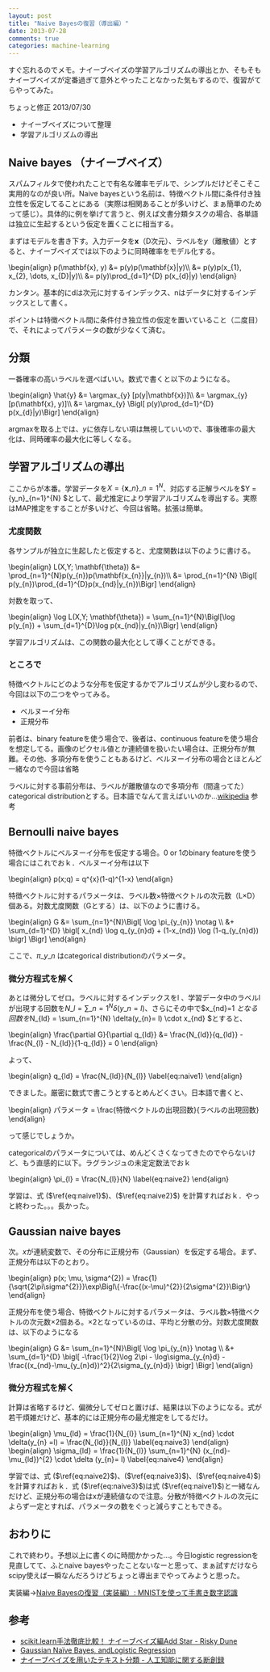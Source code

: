 ```yaml
---
layout: post
title: "Naive Bayesの復習（導出編）"
date: 2013-07-28
comments: true
categories: machine-learning
---
```


すぐ忘れるのでメモ。ナイーブベイズの学習アルゴリズムの導出とか、そもそもナイーブベイズが定番過ぎて意外とやったことなかった気もするので、復習がてらやってみた。

ちょっと修正 2013/07/30

- ナイーブベイズについて整理
- 学習アルゴリズムの導出


## Naive bayes （ナイーブベイズ）

スパムフィルタで使われたことで有名な確率モデルで、シンプルだけどそこそこ実用的なのが良い所。Naive bayesという名前は、特徴ベクトル間に条件付き独立性を仮定してることにある（実際は相関あることが多いけど、まぁ簡単のためって感じ）。具体的に例を挙げて言うと、例えば文書分類タスクの場合、各単語は独立に生起するという仮定を置くことに相当する。

まずはモデルを書き下す。入力データを$\mathbf{x}$（D次元）、ラベルを$y$（離散値）とすると、ナイーブベイズでは以下のように同時確率をモデル化する。

<div>
\begin{align}
p(\mathbf{x}, y) &= p(y)p(\mathbf{x}|y)\\
&= p(y)p(x_{1}, x_{2}, \dots, x_{D}|y)\\
&= p(y)\prod_{d=1}^{D} p(x_{d}|y)
\end{align}
</div>

カンタン。基本的にdは次元に対するインデックス、nはデータに対するインデックスとして書く。

ポイントは特徴ベクトル間に条件付き独立性の仮定を置いていること（二度目）で、それによってパラメータの数が少なくて済む。

## 分類

一番確率の高いラベルを選べばいい。数式で書くと以下のようになる。

<div>
\begin{align}
\hat{y} &= \argmax_{y} [p(y|\mathbf{x})]\\
 &= \argmax_{y} [p(\mathbf{x}, y)]\\
 &= \argmax_{y} \Bigl[ p(y)\prod_{d=1}^{D} p(x_{d}|y)\Bigr]
\end{align}
</div>

argmaxを取る上では、$y$に依存しない項は無視していいので、事後確率の最大化は、同時確率の最大化に等しくなる。

## 学習アルゴリズムの導出

ここからが本番。学習データを$X = \{\mathbf{x}\_{n}\}\_{n=1}^{N}$、対応する正解ラベルを$Y = \{y_n\}\_{n=1}^{N} $として、最尤推定により学習アルゴリズムを導出する。実際はMAP推定をすることが多いけど、今回は省略。拡張は簡単。

### 尤度関数

各サンプルが独立に生起したと仮定すると、尤度関数は以下のように書ける。

<div>
\begin{align}
L(X,Y; \mathbf{\theta}) &= \prod_{n=1}^{N}p(y_{n})p(\mathbf{x_{n}}|y_{n})\\
&= \prod_{n=1}^{N} \Bigl[ p(y_{n})\prod_{d=1}^{D}p(x_{nd}|y_{n})\Bigr]
\end{align}
</div>

対数を取って、

<div>
\begin{align}
\log L(X,Y; \mathbf{\theta}) =  \sum_{n=1}^{N}\Bigl[\log p(y_{n}) + \sum_{d=1}^{D}\log p(x_{nd}|y_{n})\Bigr]
\end{align}
</div>

学習アルゴリズムは、この関数の最大化として導くことができる。

### ところで

特徴ベクトルにどのような分布を仮定するかでアルゴリズムが少し変わるので、今回は以下の二つをやってみる。

- ベルヌーイ分布
- 正規分布

前者は、binary featureを使う場合で、後者は、continuous featureを使う場合を想定してる。画像のピクセル値とか連続値を扱いたい場合は、正規分布が無難。その他、多項分布を使うこともあるけど、ベルヌーイ分布の場合とほとんど一緒なので今回は省略

ラベルに対する事前分布は、ラベルが離散値なので多項分布（間違ってた）categorical distributionとする。日本語でなんて言えばいいのか…[wikipedia](http://en.wikipedia.org/wiki/Categorical_distribution) 参考

## Bernoulli naive bayes

特徴ベクトルにベルヌーイ分布を仮定する場合。0 or 1のbinary featureを使う場合にはこれでおｋ．ベルヌーイ分布は以下

<div>
\begin{align}
p(x;q) = q^{x}(1-q)^{1-x}
\end{align}
</div>

特徴ベクトルに対するパラメータは、ラベル数×特徴ベクトルの次元数（L×D）個ある。対数尤度関数（Gとする）は、以下のように書ける。

<div>
\begin{align}
G &=  \sum_{n=1}^{N}\Bigl[ \log \pi_{y_{n}} \notag \\
 &+ \sum_{d=1}^{D} \bigl[ x_{nd} \log q_{y_{n}d} + (1-x_{nd}) \log (1-q_{y_{n}d}) \bigr] \Bigr]
\end{align}
</div>

ここで、$\pi\_{y\_{n}}$ はcategorical distributionのパラメータ。

### 微分方程式を解く

あとは微分してゼロ。ラベルに対するインデックスをl 、学習データ中のラベルlが出現する回数を$N\_{l} = \sum\_{n=1}^{N} \delta(y\_{n}= l)$、さらにその中で$x\_{nd}=1 $となる回数を$N\_{ld} = \sum\_{n=1}^{N} \delta(y\_{n}= l) \cdot x\_{nd} $とすると、

<div>
\begin{align}
\frac{\partial G}{\partial q_{ld}} &= \frac{N_{ld}}{q_{ld}} - \frac{N_{l} - N_{ld}}{1-q_{ld}}  = 0
\end{align}
</div>

よって、

<div>
\begin{align}
q_{ld} = \frac{N_{ld}}{N_{l}} \label{eq:naive1}
\end{align}
</div>

できました。厳密に数式で書こうとするとめんどくさい。日本語で書くと、

<div>
\begin{align}
パラメータ = \frac{特徴ベクトルの出現回数}{ラベルの出現回数}
\end{align}
</div>

って感じでしょうか。

categoricalのパラメータについては、めんどくさくなってきたのでやらないけど、もう直感的に以下。ラグランジュの未定定数法でおｋ

<div>
\begin{align}
\pi_{l} = \frac{N_{l}}{N} \label{eq:naive2}
\end{align}
</div>

学習は、式 ($\ref{eq:naive1}$)、($\ref{eq:naive2}$) を計算すればおｋ．やっと終わった。。。長かった。

## Gaussian naive bayes

次。$x$が連続変数で、その分布に正規分布（Gaussian）を仮定する場合。まず、正規分布は以下のとおり。

<div>
\begin{align}
p(x; \mu, \sigma^{2}) = \frac{1}{\sqrt{2\pi\sigma^{2}}}\exp\Bigl\{-\frac{(x-\mu)^{2}}{2\sigma^{2}}\Bigr\}
\end{align}
</div>

正規分布を使う場合、特徴ベクトルに対するパラメータは、ラベル数×特徴ベクトルの次元数×2個ある。×2となっているのは、平均と分散の分。対数尤度関数は、以下のようになる

<div>
\begin{align}
G &=  \sum_{n=1}^{N}\Bigl[ \log \pi_{y_{n}} \notag \\
 &+ \sum_{d=1}^{D} \bigl[ -\frac{1}{2}\log 2\pi - \log\sigma_{y_{n}d} -  \frac{(x_{nd}-\mu_{y_{n}d})^2}{2\sigma_{y_{n}d}} \bigr] \Bigr]
\end{align}
</div>

### 微分方程式を解く

計算は省略するけど、偏微分してゼロと置けば、結果は以下のようになる。式が若干煩雑だけど、基本的には正規分布の最尤推定をしてるだけ。

<div>
\begin{align}
\mu_{ld} = \frac{1}{N_{l}} \sum_{n=1}^{N} x_{nd} \cdot \delta(y_{n} =l) = \frac{N_{ld}}{N_{l}} \label{eq:naive3}
\end{align}
</div>

<div>
\begin{align}
\sigma_{ld} = \frac{1}{N_{l}} \sum_{n=1}^{N} (x_{nd}-\mu_{ld})^{2} \cdot \delta (y_{n}= l) \label{eq:naive4}
\end{align}
</div>

学習では、式 ($\ref{eq:naive2}$)、($\ref{eq:naive3}$)、($\ref{eq:naive4}$)を計算すればおｋ．式 ($\ref{eq:naive3}$)は式 ($\ref{eq:naive1}$)と一緒なんだけど、正規分布の場合はxが連続値なので注意。分散が特徴ベクトルの次元によらず一定とすれば、パラメータの数をぐっと減らすこともできる。

## おわりに

これで終わり。予想以上に書くのに時間かかった…。今日logistic regressionを見直してて、ふとnaive bayesやったことないなーと思って、まぁ試すだけならscipy使えば一瞬なんだろうけどちょっと導出までやってみようと思った。

実装編→[Naive Bayesの復習（実装編）: MNISTを使って手書き数字認識](http://r9y9.github.io/blog/2013/08/06/naive-bayes-mnist/)

## 参考

- [scikit.learn手法徹底比較！ ナイーブベイズ編Add Star - Risky Dune](http://d.hatena.ne.jp/saket/20130212/1360678478)
- [Gaussian Naïve Bayes, andLogistic Regression](http://www.cs.cmu.edu/~epxing/Class/10701-10s/Lecture/lecture5.pdf)
- [ナイーブベイズを用いたテキスト分類 - 人工知能に関する断創録](http://aidiary.hatenablog.com/entry/20100613/1276389337)
